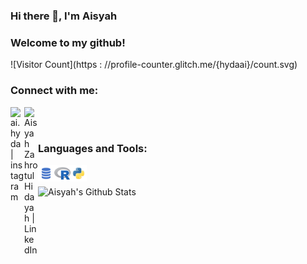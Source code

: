 ### Hi there 👋, I'm Aisyah
### Welcome to my github!

<!--
**hydaai/hydaai** is a ✨ _special_ ✨ repository because its `README.md` (this file) appears on your GitHub profile.

Here are some ideas to get you started:

- 🔭 I’m currently working on ...
- 🌱 I’m currently learning ...
- 👯 I’m looking to collaborate on ...
- 🤔 I’m looking for help with ...
- 💬 Ask me about ...
- 📫 How to reach me: ...
- 😄 Pronouns: ...
- ⚡ Fun fact: ...
-->



![Visitor Count](https : //profile-counter.glitch.me/{hydaai}/count.svg)


### Connect with me:
[<img align="left" alt="ai.hyda | instagram" width="22px" src="https://cdn.jsdelivr.net/npm/simple-icons@4.1.0/icons/instagram.svg"/>][instagram]
[<img align="left" alt="Aisyah Zahrotul Hidayah | LinkedIn" width="22px" src="https://cdn.jsdelivr.net/npm/simple-icons@4.1.0/icons/linkedin.svg"/>][linkedin]

<br />
<br />

### Languages and Tools:

<img align="left" alt="SQL" width="26px" src="https://raw.githubusercontent.com/github/explore/80688e429a7d4ef2fca1e82350fe8e3517d3494d/topics/sql/sql.png" />
<img align="left" alt="R" width="26px" src="https://raw.githubusercontent.com/github/explore/80688e429a7d4ef2fca1e82350fe8e3517d3494d/topics/r/r.png" />
<img align="left" alt="Python" width="26px" src="https://raw.githubusercontent.com/github/explore/80688e429a7d4ef2fca1e82350fe8e3517d3494d/topics/python/python.png" />

<br />
<br />

<img align="left" alt="Aisyah's Github Stats" src="https://github-readme-stats.vercel.app/api?username=hydaai&show_icons=true&hide_border=true" />

[instagram]: https://www.instagram.com/ai.hyda
[linkedin]: https://www.linkedin.com/in/aisyah-zahrotul-hidayah/
